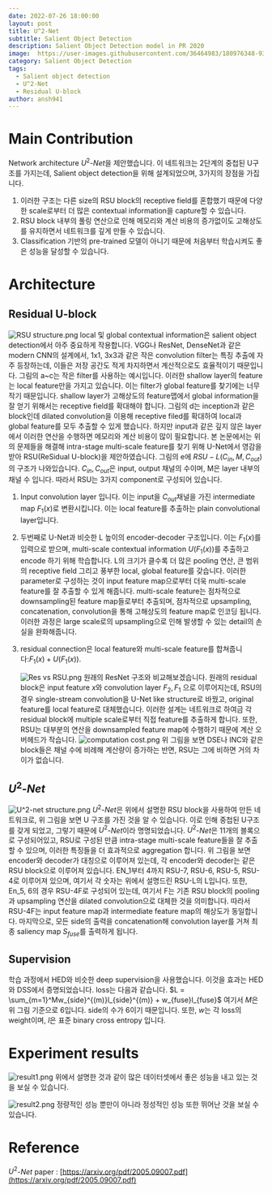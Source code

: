```yaml
---
date: 2022-07-26 18:00:00  
layout: post  
title: U^2-Net
subtitle: Salient Object Detection
description: Salient Object Detection model in PR 2020
image:  https://user-images.githubusercontent.com/36464983/180976348-930436ab-6b1c-48b9-b0bf-feba544ea85f.png
category: Salient Object Detection
tags:
  - Salient object detection
  - U^2-Net
  - Residual U-block
author: ansh941
---
```


# Main Contribution
Network architecture $U^2$-$Net$을 제안했습니다. 이 네트워크는 2단계의 중첩된 U구조를 가지는데, Salient object detection을 위해 설계되었으며, 3가지의 장점을 가집니다.
1. 이러한 구조는 다른 size의 RSU block의 receptive field를 혼합했기 때문에 다양한 scale로부터 더 많은 contextual information을 capture할 수 있습니다.
2. RSU block 내부의 풀링 연산으로 인해 메모리와 계산 비용의 증가없이도 고해상도를 유지하면서 네트워크를 깊게 만들 수 있습니다.
3. Classification 기반의 pre-trained 모델이 아니기 때문에 처음부터 학습시켜도 좋은 성능을 달성할 수 있습니다.

# Architecture

## Residual U-block
![RSU structure.png](https://user-images.githubusercontent.com/36464983/180975950-075c0ea0-4ba5-43c6-a013-0bdf4589bd53.png)
local 및 global contextual information은 salient object detection에서 아주 중요하게 작용합니다. VGG나 ResNet, DenseNet과 같은 modern CNN의 설계에서, 1x1, 3x3과 같은 작은 convolution filter는 특징 추출에 자주 등장하는데, 이들은 저장 공간도 적게 차지하면서 계산적으로도 효율적이기 때문입니다. 그림의 a~c는 작은 filter를 사용하는 예시입니다. 이러한 shallow layer의 feature는 local feature만을 가지고 있습니다. 이는 filter가 global feature를 찾기에는 너무 작기 때문입니다. shallow layer가 고해상도의 feature맵에서 global information을 잘 얻기 위해서는 receptive field를 확대해야 합니다. 그림의 d는 inception과 같은 block인데 dilated convolution을 이용해 receptive filed를 확대하여 local과 global feature를 모두 추출할 수 있게 했습니다. 하지만 input과 같은 깊지 않은 layer에서 이러한 연산을 수행하면 메모리와 계산 비용이 많이 필요합니다.
본 논문에서는 위의 문제들을 해결해 intra-stage multi-scale feature를 찾기 위해 U-Net에서 영감을 받아 RSU(ReSidual U-block)을 제안하였습니다. 그림의 e에 $RSU-L(C_{in},M,C_{out})$의 구조가 나와있습니다. $C_{in}, C_{out}$은 input, output 채널의 수이며, M은 layer 내부의 채널 수 입니다. 따라서 RSU는 3가지 component로 구성되어 있습니다.
1. Input convolution layer 입니다. 이는 input을 $C_{out}$채널을 가진 intermediate map $F_1(x)$로 변환시킵니다. 이는 local feature를 추출하는 plain convolutional layer입니다.
2. 두번째로 U-Net과 비슷한 L 높이의 encoder-decoder 구조입니다. 이는 $F_1(x)$를 입력으로 받으며, multi-scale contextual information $U(F_1(x))$를 추출하고 encode 하기 위해 학습합니다. L의 크기가 클수록 더 많은 pooling 연산, 큰 범위의 receptive field 그리고 풍부한 local, global feature를 갖습니다. 이러한 parameter로 구성하는 것이 input feature map으로부터 더욱 multi-scale feature를 잘 추출할 수 있게 해줍니다. multi-scale feature는 점차적으로 downsampling된 feature map들로부터 추출되며, 점차적으로 upsampling, concatenation, convolution을 통해 고해상도의 feature map로 인코딩 됩니다. 이러한 과정은 large scale로의 upsampling으로 인해 발생할 수 있는 detail의 손실을 완화해줍니다.
3. residual connection은 local feature와 multi-scale feature를 합쳐줍니다:$F_1(x)+U(F_1(x))$. 
    
    ![Res vs RSU.png](https://user-images.githubusercontent.com/36464983/180976119-7d5bf339-a2b6-4f9b-a9ba-8231c87d1afe.png)
    원래의 ResNet 구조와 비교해보겠습니다. 원래의 residual block은 input feature $x$와 convolution layer $F_2, F_1$ 으로 이루어지는데, RSU의 경우 single-stream convolution을 U-Net like structure로 바꿨고, original feature를 local feature로 대체했습니다. 이러한 설계는 네트워크로 하여금 각 residual block에 multiple scale로부터 직접 feature를 추출하게 합니다.
    또한, RSU는 대부분의 연산을 downsampled feature map에 수행하기 때문에 계산 오버헤드가 작습니다. 
    ![computation cost.png](https://user-images.githubusercontent.com/36464983/180976255-45ffdc4f-0490-4dd4-aedb-ea0c4e691fe3.png)
    위 그림을 보면 DSE나 INC와 같은 block들은 채널 수에 비례해 계산량이 증가하는 반면, RSU는 그에 비하면 거의 차이가 없습니다.
    

## $U^2$-$Net$
![U^2-net structure.png](https://user-images.githubusercontent.com/36464983/180976348-930436ab-6b1c-48b9-b0bf-feba544ea85f.png)
$U^2$-$Net$은 위에서 설명한 RSU block을 사용하여 만든 네트워크로, 위 그림을 보면 U 구조를 가진 것을 알 수 있습니다. 이로 인해 중첩된 U구조를 갖게 되었고, 그렇기 때문에 $U^2$-$Net$이라 명명되었습니다.
$U^2$-$Net$은 11개의 블록으로 구성되어있고, RSU로 구성된 만큼 intra-stage multi-scale feature들을 잘 추출할 수 있으며, 이러한 특징들을 더 효과적으로 aggregation 합니다. 위 그림을 보면 encoder와 decoder가 대칭으로 이루어져 있는데, 각 encoder와 decoder는 같은 RSU block으로 이루어져 있습니다. EN_1부터 4까지 RSU-7, RSU-6, RSU-5, RSU-4로 이루어져 있으며, 여기서 각 숫자는 위에서 설명드린 RSU-L의 L입니다. 또한, En_5, 6의 경우 RSU-4F로 구성되어 있는데, 여기서 F는 기존 RSU block의 pooling과 upsampling 연산을 dilated convolution으로 대체한 것을 의미합니다. 따라서 RSU-4F는 input feature map과 intermediate feature map의 해상도가 동일합니다.
마지막으로, 모든 side의 출력을 concatenation해 convolution layer를 거쳐 최종 saliency map $S_{fuse}$를 출력하게 됩니다.

## Supervision
학습 과정에서 HED와 비슷한 deep supervision을 사용했습니다. 이것을 효과는 HED와 DSS에서 증명되었습니다. loss는 다음과 같습니다.
$L = \sum_{m=1}^Mw_{side}^{(m)}l_{side}^{(m)} + w_{fuse}l_{fuse}$
여기서 $M$은 위 그림 기준으로 6입니다. side의 수가 6이기 때문입니다. 또한, $w$는 각 loss의 weight이며, $l$은 표준 binary cross entropy 입니다. 

# Experiment results
![result1.png](https://user-images.githubusercontent.com/36464983/180976441-1075260c-0d89-4043-9f06-136063a5679e.png)
위에서 설명한 것과 같이 많은 데이터셋에서 좋은 성능을 내고 있는 것을 보실 수 있습니다.

![result2.png](https://user-images.githubusercontent.com/36464983/180976431-c84dfad4-0966-453e-b1c0-8b80de0900c4.png)
정량적인 성능 뿐만이 아니라 정성적인 성능 또한 뛰어난 것을 보실 수 있습니다.

# Reference
$U^2$-$Net$ paper : [https://arxiv.org/pdf/2005.09007.pdf](https://arxiv.org/pdf/2005.09007.pdf)
